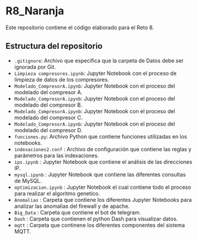 # R8_Naranja

Este repositorio contiene el código elaborado para el Reto 8.


## Estructura del repositorio

- `.gitignore`: Archivo que especifica que la carpeta de Datos debe ser ignorada por Git.
- `Limpieza compresores.ipynb`: Jupyter Notebook con el proceso de limpieza de datos de los compresores.
- `Modelado_CompresorA.ipynb`: Jupyter Notebook con el proceso del modelado del compresor A.
- `Modelado_CompresorA.ipynb`: Jupyter Notebook con el proceso del modelado del compresor B.
- `Modelado_CompresorA.ipynb`: Jupyter Notebook con el proceso del modelado del compresor C.
- `Modelado_CompresorA.ipynb`: Jupyter Notebook con el proceso del modelado del compresor D.
- `funciones.py`: Archivo Python que contiene funciones utilizadas en los notebooks.
- `indexaciones2.conf` : Archivo de configuración que contiene las reglas y parámetros para las indexaciones.
- `ips.ipynb` : Jupyter Notebook que contiene el análisis de las direcciones IP.
- `mysql.ipynb` : Jupyter Notebook que contiene las diferentes consultas de MySQL.
- `optimizacion.ipynb` : Jupyter Notebook el cual contiene todo el proceso para realizar el algoritmo genetico.
- `Anomalias` : Carpeta que contiene los diferentes Jupyter Notebooks para analizar las anomalias del firewall y de apache.
- `Big_Data` : Carpeta que contiene el bot de telegram. 
- `Dash` : Carpeta que contienen el python Dash para visualizar datos.
- `mqtt` : Carpeta que continene los diferentes componentes del sistema MQTT.  
